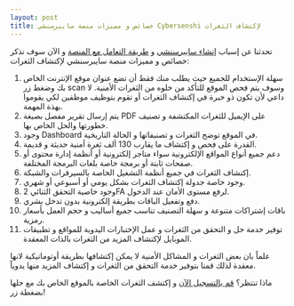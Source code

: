 ```yaml
---
layout: post
title: خصائص و مميزات منصة سايبرسنشي Cybersenshi لإكتشاف الثغرات
---
```


تحدثنا عن إسباب [إنشاء سايبرسنشي](https://blog.cybersenshi.com/why-we-have-created-cybersenshi/) و [طريقة التعامل مع المنصة](https://blog.cybersenshi.com/how-to-use-cybersenshi/) و الآن سوف نذكر خصائص و مميزات منصة سايبرسنشي لإكتشاف الثغرات:

1. سهلة الإستخدام للجميع حيث يطلب منك فقط أن تضع عنوان موقع الإنترنت الخاص بك وضغط زر scan وسوف يتم فحص الموقع للتأكد من خلوه من الثغرات الأمنية. لا داعي لأن تكون ذو خبرة في إكتشاف الثغرات أو تقوم بتوظيف موظفين لكي يقوموا بهذة المهمة.
2. يتم إرسال تقرير مفصل بصيغة PDF على الإيميل للثغرات المكتشفة و تصنيف خطورتها والحل الخاص بها.
3. وجود Dashboard في الموقع توضح الثغرات و تصنيفاتها و الحالة التاريخية.
4. القدرة على فحص و إكتشاف ما يقارب 130 ألف ثغرة أمنية حديثة و قديمة.
5. دعم جميع أنواع المواقع الإلكترونية سواء متاجر إلكترونية أو أنظمة إدارة محتوى أو صفحات ثابتة أو برمجة خاصة بلغات البرمجة المختلفة.
6. إكتشاف الثغرات في جميع أنظمة التشغيل الخاصة بالسيرفرات والشبكة.
7. وجود خاصة جدولة إكتشاف الثغرات بشكل يومي أو أسبوعي أو شهري.
8. وجود خاصية التحقق الثنائي 2FA لرفع مستوى الأمان عند الدخول.
9. دفع وتفعيل الباقات بطريقة إلكترونية بدون تدخل بشري.
10. باقات إشتراكات متنوعة و سهلة التصنيف تناسب جميع أساليب و حجم العمل بأسعار رمزية.
11. توفير خدمة حل و التحقق من الثغرات و عمل الإختبارات اليدوية للمواقع و تطبيقات الموبايل لإكتشاف المزيد من الثغرات بالذات المعقدة.

علماً بان بعض الثغرات و المشاكل الأمنية لا يمكن إكتشافها بطريقة أوتوماتيكية لانها معقدة لذلك قمنا بتوفير خدمة التحقق من الثغرات و إكتشاف المزيد منها يدوياً.

ماذا تنتظر؟ [قم بالتسجيل الآن](https://www.cybersenshi.com) و إكتشف الثغرات الخاصة بالموقع الخاص بك مع حلها بضغطة زر!